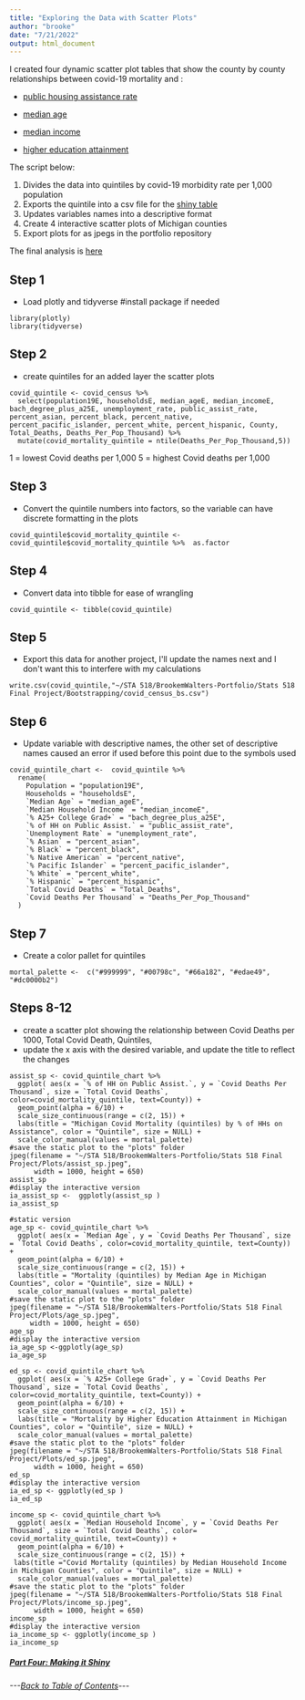 ```yaml
---
title: "Exploring the Data with Scatter Plots"
author: "brooke"
date: "7/21/2022"
output: html_document
---
```



I created four dynamic scatter plot tables that show the county by county relationships between  covid-19 mortality and :

- [public housing assistance rate](https://rpubs.com/ekoorb03/plots_pubassistance) 

- [median age](https://rpubs.com/ekoorb03/plots_medianage) 

- [median income](https://rpubs.com/ekoorb03/plots_income) 

- [higher education attainment](https://rpubs.com/ekoorb03/plots_education) 




The script below:

1) Divides the data into quintiles by covid-19 morbidity rate per 1,000 population
2) Exports the quintile into a csv file for the [shiny table](https://073308-brooke.shinyapps.io/MIShiny/)
2) Updates variables names into a descriptive format
3) Create 4 interactive scatter plots of Michigan counties
4) Export plots for as jpegs in the portfolio repository 

The final analysis is [here]()



## Step 1
 - Load plotly and tidyverse
#install package if needed

```{r load ploty}
library(plotly)
library(tidyverse)
```


## Step 2
- create quintiles for an added layer the scatter plots

```{r create quintiles}
covid_quintile <- covid_census %>% 
  select(population19E, householdsE, median_ageE, median_incomeE, bach_degree_plus_a25E, unemployment_rate, public_assist_rate, percent_asian, percent_black, percent_native, percent_pacific_islander, percent_white, percent_hispanic, County, Total_Deaths, Deaths_Per_Pop_Thousand) %>% 
  mutate(covid_mortality_quintile = ntile(Deaths_Per_Pop_Thousand,5))
```

1 = lowest Covid deaths per 1,000
5 = highest Covid deaths per 1,000


## Step 3
- Convert the quintile numbers into factors, so the variable can have discrete formatting in the plots


```{r convert to factors}
covid_quintile$covid_mortality_quintile <-  covid_quintile$covid_mortality_quintile %>%  as.factor 
```


## Step 4
- Convert data into tibble for ease of wrangling

```{r tibble}
covid_quintile <- tibble(covid_quintile)
```

## Step 5 
- Export this data for another project, I'll update the names next and I don't want this to interfere with my calculations


```{r write CSV for bootstrapping}
write.csv(covid_quintile,"~/STA 518/BrookemWalters-Portfolio/Stats 518 Final Project/Bootstrapping/covid_census_bs.csv")
```




## Step 6
- Update variable with descriptive names, the other set of descriptive names caused an error if used before this point due to the symbols used

```{r update names}
covid_quintile_chart <-  covid_quintile %>% 
  rename( 
    Population = "population19E",
    Households = "householdsE",
    `Median Age` = "median_ageE",
    `Median Household Income` = "median_incomeE",
    `% A25+ College Grad+` = "bach_degree_plus_a25E",
    `% of HH on Public Assist.` = "public_assist_rate",
    `Unemployment Rate` = "unemployment_rate",
    `% Asian` = "percent_asian",
    `% Black` = "percent_black",    
    `% Native American` = "percent_native", 
    `% Pacific Islander` = "percent_pacific_islander",
    `% White` = "percent_white",            
    `% Hispanic` = "percent_hispanic",
    `Total Covid Deaths` = "Total_Deaths",
    `Covid Deaths Per Thousand` = "Deaths_Per_Pop_Thousand"
  )
```

## Step 7
 - Create a color pallet for quintiles
```{r create customer color pa;;et}
mortal_palette <-  c("#999999", "#00798c", "#66a182", "#edae49", "#dc0000b2")
```
 


## Steps 8-12
- create a scatter plot showing the  relationship between Covid Deaths per 1000, Total Covid Death, Quintiles, 
- update the x axis with the desired variable, and update the title to reflect the changes


```{r housing assistance plots}
assist_sp <- covid_quintile_chart %>% 
  ggplot( aes(x = `% of HH on Public Assist.`, y = `Covid Deaths Per Thousand`, size = `Total Covid Deaths`, color=covid_mortality_quintile, text=County)) +
  geom_point(alpha = 6/10) +
  scale_size_continuous(range = c(2, 15)) +
  labs(title = "Michigan Covid Mortality (quintiles) by % of HHs on Assistance", color = "Quintile", size = NULL) +
  scale_color_manual(values = mortal_palette) 
#save the static plot to the "plots" folder
jpeg(filename = "~/STA 518/BrookemWalters-Portfolio/Stats 518 Final Project/Plots/assist_sp.jpeg",
      width = 1000, height = 650)
assist_sp 
#display the interactive version
ia_assist_sp <-  ggplotly(assist_sp )
ia_assist_sp
```


```{r median age plots}
#static version
age_sp <- covid_quintile_chart %>% 
  ggplot( aes(x = `Median Age`, y = `Covid Deaths Per Thousand`, size = `Total Covid Deaths`, color=covid_mortality_quintile, text=County)) +
  geom_point(alpha = 6/10) +
  scale_size_continuous(range = c(2, 15)) +
  labs(title = "Mortality (quintiles) by Median Age in Michigan Counties", color = "Quintile", size = NULL) +
  scale_color_manual(values = mortal_palette) 
#save the static plot to the "plots" folder
jpeg(filename = "~/STA 518/BrookemWalters-Portfolio/Stats 518 Final Project/Plots/age_sp.jpeg",
     width = 1000, height = 650)
age_sp 
#display the interactive version
ia_age_sp <-ggplotly(age_sp)
ia_age_sp
```


```{r education plots}
ed_sp <- covid_quintile_chart %>% 
  ggplot( aes(x = `% A25+ College Grad+`, y = `Covid Deaths Per Thousand`, size = `Total Covid Deaths`, color=covid_mortality_quintile, text=County)) +
  geom_point(alpha = 6/10) +
  scale_size_continuous(range = c(2, 15)) +
  labs(title = "Mortality by Higher Education Attainment in Michigan Counties", color = "Quintile", size = NULL) +
  scale_color_manual(values = mortal_palette) 
#save the static plot to the "plots" folder
jpeg(filename = "~/STA 518/BrookemWalters-Portfolio/Stats 518 Final Project/Plots/ed_sp.jpeg",
      width = 1000, height = 650)
ed_sp
#display the interactive version
ia_ed_sp <- ggplotly(ed_sp )
ia_ed_sp
```


```{r income plots}
income_sp <- covid_quintile_chart %>% 
  ggplot( aes(x = `Median Household Income`, y = `Covid Deaths Per Thousand`, size = `Total Covid Deaths`, color= covid_mortality_quintile, text=County)) +
  geom_point(alpha = 6/10) +
  scale_size_continuous(range = c(2, 15)) +
 labs(title ="Covid Mortality (quintiles) by Median Household Income in Michigan Counties", color = "Quintile", size = NULL) +
  scale_color_manual(values = mortal_palette) 
#save the static plot to the "plots" folder
jpeg(filename = "~/STA 518/BrookemWalters-Portfolio/Stats 518 Final Project/Plots/income_sp.jpeg",
      width = 1000, height = 650)
income_sp
#display the interactive version
ia_income_sp <- ggplotly(income_sp )
ia_income_sp
```



##### [Part Four: Making it Shiny]()
###### ---[Back to Table of Contents](https://github.com/BrookemWalters/BrookemWalters-Portfolio#table-of-contents-brooke-walters-portfolio)---



